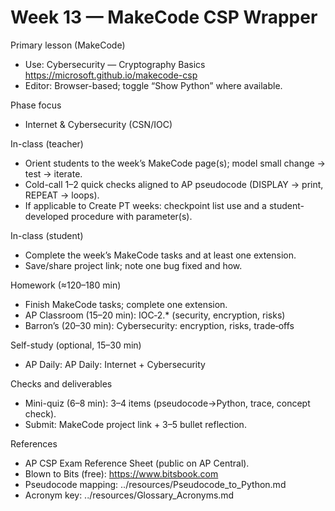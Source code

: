 # Week 13 — MakeCode CSP Wrapper

Primary lesson (MakeCode)
- Use: Cybersecurity — Cryptography Basics
  https://microsoft.github.io/makecode-csp
- Editor: Browser-based; toggle “Show Python” where available.

Phase focus
- Internet & Cybersecurity (CSN/IOC)

In-class (teacher)
- Orient students to the week’s MakeCode page(s); model small change → test → iterate.
- Cold-call 1–2 quick checks aligned to AP pseudocode (DISPLAY → print, REPEAT → loops).
- If applicable to Create PT weeks: checkpoint list use and a student-developed procedure with parameter(s).

In-class (student)
- Complete the week’s MakeCode tasks and at least one extension.
- Save/share project link; note one bug fixed and how.

Homework (≈120–180 min)
- Finish MakeCode tasks; complete one extension.
- AP Classroom (15–20 min): IOC‑2.* (security, encryption, risks)
- Barron’s (20–30 min): Cybersecurity: encryption, risks, trade‑offs

Self-study (optional, 15–30 min)
- AP Daily: AP Daily: Internet + Cybersecurity

Checks and deliverables
- Mini-quiz (6–8 min): 3–4 items (pseudocode→Python, trace, concept check).
- Submit: MakeCode project link + 3–5 bullet reflection.

References
- AP CSP Exam Reference Sheet (public on AP Central).
- Blown to Bits (free): https://www.bitsbook.com
- Pseudocode mapping: ../resources/Pseudocode_to_Python.md
- Acronym key: ../resources/Glossary_Acronyms.md
